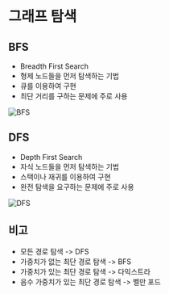 # 그래프 탐색
## BFS
- Breadth First Search
- 형제 노드들을 먼저 탐색하는 기법
- 큐를 이용하여 구현
- 최단 거리를 구하는 문제에 주로 사용

![BFS](https://user-images.githubusercontent.com/50614241/218768213-18cf8efc-d8f2-4b0b-b8bc-26fbc07785b8.png)

## DFS
- Depth First Search
- 자식 노드들을 먼저 탐색하는 기법
- 스택이나 재귀를 이용하여 구현
- 완전 탐색을 요구하는 문제에 주로 사용

![DFS](https://user-images.githubusercontent.com/50614241/218768221-54bbb942-38cb-44c0-81ab-82eb8db9df0d.png)

## 비고
- 모든 경로 탐색 -> DFS
- 가중치가 없는 최단 경로 탐색 -> BFS
- 가중치가 있는 최단 경로 탐색 -> 다익스트라
- 음수 가중치가 있는 최단 경로 탐색 -> 벨만 포드